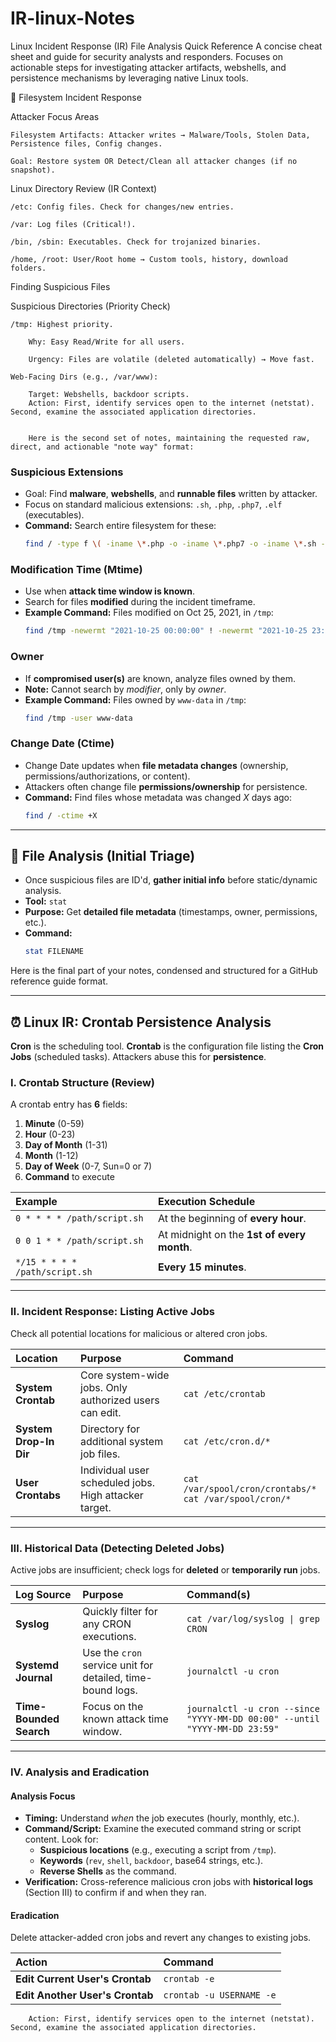 # IR-linux-Notes
Linux Incident Response (IR) File Analysis Quick Reference  A concise cheat sheet and guide for security analysts and responders. Focuses on actionable steps for investigating attacker artifacts, webshells, and persistence mechanisms by leveraging native Linux tools.

💾 Filesystem Incident Response

Attacker Focus Areas

    Filesystem Artifacts: Attacker writes → Malware/Tools, Stolen Data, Persistence files, Config changes.

    Goal: Restore system OR Detect/Clean all attacker changes (if no snapshot).

Linux Directory Review (IR Context)

    /etc: Config files. Check for changes/new entries.

    /var: Log files (Critical!).

    /bin, /sbin: Executables. Check for trojanized binaries.

    /home, /root: User/Root home → Custom tools, history, download folders.

Finding Suspicious Files

Suspicious Directories (Priority Check)

    /tmp: Highest priority.

        Why: Easy Read/Write for all users.

        Urgency: Files are volatile (deleted automatically) → Move fast.

    Web-Facing Dirs (e.g., /var/www):

        Target: Webshells, backdoor scripts.
        Action: First, identify services open to the internet (netstat). Second, examine the associated application directories.


        Here is the second set of notes, maintaining the requested raw, direct, and actionable "note way" format:



### **Suspicious Extensions**

  * Goal: Find **malware**, **webshells**, and **runnable files** written by attacker.
  * Focus on standard malicious extensions: `.sh`, `.php`, `.php7`, `.elf` (executables).
  * **Command:** Search entire filesystem for these:
    ```bash
    find / -type f \( -iname \*.php -o -iname \*.php7 -o -iname \*.sh -o -iname \*.elf \)
    ```

### **Modification Time (Mtime)**

  * Use when **attack time window is known**.
  * Search for files **modified** during the incident timeframe.
  * **Example Command:** Files modified on Oct 25, 2021, in `/tmp`:
    ```bash
    find /tmp -newermt "2021-10-25 00:00:00" ! -newermt "2021-10-25 23:59:00"
    ```

### **Owner**

  * If **compromised user(s)** are known, analyze files owned by them.
  * **Note:** Cannot search by *modifier*, only by *owner*.
  * **Example Command:** Files owned by `www-data` in `/tmp`:
    ```bash
    find /tmp -user www-data
    ```

### **Change Date (Ctime)**

  * Change Date updates when **file metadata changes** (ownership, permissions/authorizations, or content).
  * Attackers often change file **permissions/ownership** for persistence.
  * **Command:** Find files whose metadata was changed $X$ days ago:
    ```bash
    find / -ctime +X
    ```

-----

## 🔬 **File Analysis (Initial Triage)**

  * Once suspicious files are ID'd, **gather initial info** before static/dynamic analysis.
  * **Tool:** `stat`
  * **Purpose:** Get **detailed file metadata** (timestamps, owner, permissions, etc.).
  * **Command:**
    ```bash
    stat FILENAME
    ```


Here is the final part of your notes, condensed and structured for a GitHub reference guide format.

-----

## ⏰ Linux IR: Crontab Persistence Analysis

**Cron** is the scheduling tool. **Crontab** is the configuration file listing the **Cron Jobs** (scheduled tasks). Attackers abuse this for **persistence**.

### Ⅰ. Crontab Structure (Review)

A crontab entry has $\mathbf{6}$ fields:

1.  **Minute** (0-59)
2.  **Hour** (0-23)
3.  **Day of Month** (1-31)
4.  **Month** (1-12)
5.  **Day of Week** (0-7, Sun=0 or 7)
6.  **Command** to execute

| Example | Execution Schedule |
| :--- | :--- |
| `0 * * * * /path/script.sh` | At the beginning of **every hour**. |
| `0 0 1 * * /path/script.sh` | At midnight on the **1st of every month**. |
| `*/15 * * * * /path/script.sh` | **Every 15 minutes**. |

-----

### Ⅱ. Incident Response: Listing Active Jobs

Check all potential locations for malicious or altered cron jobs.

| Location | Purpose | Command |
| :--- | :--- | :--- |
| **System Crontab** | Core system-wide jobs. Only authorized users can edit. | `cat /etc/crontab` |
| **System Drop-In Dir** | Directory for additional system job files. | `cat /etc/cron.d/*` |
| **User Crontabs** | Individual user scheduled jobs. High attacker target. | `cat /var/spool/cron/crontabs/*`<br>`cat /var/spool/cron/*` |

-----

### Ⅲ. Historical Data (Detecting Deleted Jobs)

Active jobs are insufficient; check logs for **deleted** or **temporarily run** jobs.

| Log Source | Purpose | Command(s) |
| :--- | :--- | :--- |
| **Syslog** | Quickly filter for any CRON executions. | `cat /var/log/syslog \| grep CRON` |
| **Systemd Journal** | Use the `cron` service unit for detailed, time-bound logs. | `journalctl -u cron` |
| **Time-Bounded Search** | Focus on the known attack time window. | `journalctl -u cron --since "YYYY-MM-DD 00:00" --until "YYYY-MM-DD 23:59"` |

-----

### Ⅳ. Analysis and Eradication

#### **Analysis Focus**

  * **Timing:** Understand *when* the job executes (hourly, monthly, etc.).
  * **Command/Script:** Examine the executed command string or script content. Look for:
      * **Suspicious locations** (e.g., executing a script from `/tmp`).
      * **Keywords** (`rev`, `shell`, `backdoor`, base64 strings, etc.).
      * **Reverse Shells** as the command.
  * **Verification:** Cross-reference malicious cron jobs with **historical logs** (Section III) to confirm if and when they ran.

#### **Eradication**

Delete attacker-added cron jobs and revert any changes to existing jobs.

| Action | Command |
| :--- | :--- |
| **Edit Current User's Crontab** | `crontab -e` |
| **Edit Another User's Crontab** | `crontab -u USERNAME -e` |



        Action: First, identify services open to the internet (netstat). Second, examine the associated application directories.

